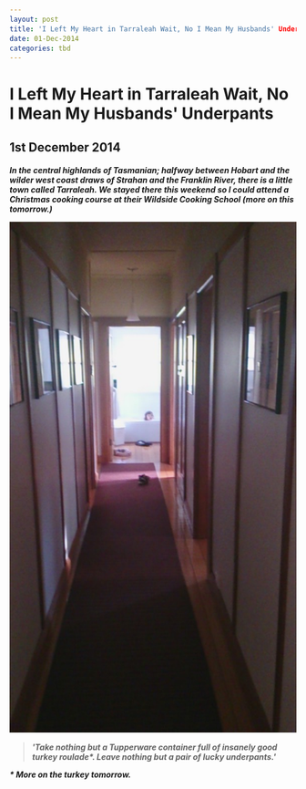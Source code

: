 ```yaml
---
layout: post
title: 'I Left My Heart in Tarraleah Wait, No I Mean My Husbands' Underpants'
date: 01-Dec-2014
categories: tbd
---
```


# I Left My Heart in Tarraleah Wait, No I Mean My Husbands' Underpants

## 1st December 2014

<h5 **Disclosure: The family spent the weekend as guests of Tarraleah,   but all opinions are my own.**</h5>

In the central highlands of Tasmanian; halfway between Hobart and the wilder west coast draws of Strahan and the Franklin River,   there is a little town called Tarraleah. We stayed there this weekend so I could attend a Christmas cooking course at their Wildside Cooking School (more on this tomorrow.)

<p Tarraleah was a bustling hydro-electric village in the 20's and 30's,   then a virtual ghost town until it was bought up in 2006 and renovated into a quirky wilderness resort with resident highland cattle and a Pleasantville-esque string of gorgeously restored 1920's cottages. We stayed in the Superintendents Cottage, a beautiful house, built on a grand scale and full of ghosts but not the smell of ghosts, if you know what I mean. (Great for those with sinus or allergy issues.)</p>

<p The two littles loved sharing a room and judging from the hidden evidence discovered in the eight year old's queen-bed suite, Peanut spent the weekend luxuriously reading Jeffrey Archer short stories and eating sugar packets. Oh joy! That's about as good as life gets, no?</p>

<p I adored this sun drenched breakfast room where we ate all our meals. We had such nice weather that there was no chance to use the fireplace, but it does snow at Tarraleah.</p>

<p <img class="photo-horiz" src="/images/2014/12/DSC_1642-e1417430599772-576x1024.jpg" /></p>

<p <img class="photo-horiz" src="/images/2014/12/DSC_1606-1024x576.jpg" /></p>

<p The houses are  decorated with a lovely eye for detail, but there was nothing delicate or fragile - nothing that we had to keep safe from the kids, who are in a big Hide and Seek phase.</p>

<p <img class="photo-horiz" src="/images/2014/12/DSC_1618-1024x576.jpg" /></p>

<p A piano, a lovely long hall made for chasings, and a good bath down the end. Hello Pudding! Wash your ears!</p>

<p <a href="/images/2014/12/DSC_1609-e1417430687592.jpg"><img class="photo-horiz" src="/images/2014/12/DSC_1609-e1417430687592-576x1024.jpg" /></p>

<p There is neither mobile phone nor Internet access at Tarraleah village, which all adds to the retro charm of the place. I fact (set your nerd alarms.....NOW!) Keith, Peanut and I all spent some good hours engrossed in the 1964 Encyclopedia Britannica. Later we watched an Indiana Jones movie together, and Keith took the kids spotlighting with a torch (where they saw wallabies and possums and got thrillingly close to a creature that turned out to be a beer can on a rock.)</p>

<p In fact we saw a number of creatures on this trip. Driving into town we had to slow for a pair of chickens crossing the road (a great chance for Peanut and I to shout 'But why! Why! Tell us and solve the conundrum forever!' out the window) and at Tarraleah, apart from the resident Highland cattle, we had a kangaroo - with joey! - who liked to hang around outside our windows.</p>

<p On Saturday night, we spent an hour soaking in our undies in the hot tub that overlooks the cliffs below. It's beautiful - not perhaps, as relaxing as it might be for a couple celebrating their anniversary with a nice bottle of Tasmanian champagne, what with the three small children we had sharing the spa with us. Also, getting dressed later was a little fraught as we tried to contain our boisterous brood so as not to disturb the quiet massages going on in the rooms around us. In the melee, Keith left his underpants behind. Not just any undies, he says,  oh no: a lucky soccer pair. He wanted me to enquire about them at the front desk as I checked out, any maybe, if I could work it in, mention that he scored seven goals while wearing them.</p>

<p But friends,  in my thank-yous to the lovely Kirsty at reception the next morning, as I returned the spotlighting torch, the Indiana Jones DVD and the house keys, I could not bring myself to mention the underpants.In short, I  think I can sum it up  our visit to Tarraleah by paraphrasing that classic tourism proverb:</p>

<blockquote>'Take nothing but a Tupperware container full of insanely good turkey roulade*. Leave nothing but a pair of lucky underpants.'</blockquote>

<p <img class="photo-horiz" src="/images/2014/12/DSC_17441-e1417429884701-576x1024.jpg" /></p>

<p <span  </a>* More on the turkey tomorrow.</span></p>
